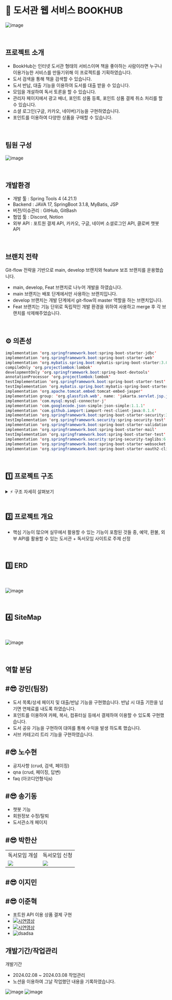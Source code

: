 # 📖 도서관 웹 서비스 BOOKHUB
![image](https://github.com/bugger0330/BookHub/assets/126323071/06435db1-c07b-4f24-8948-99b9aca6e2ef)

<br>

## 프로젝트 소개
- BookHub는 인터넷 도서관 형태의 서비스이며 책을 좋아하는 사람이라면 누구나 이용가능한 서비스를 만들기위해 이 프로젝트를 기획하였습니다.
- 도서 검색을 통해 책을 검색할 수 있습니다.
- 도서 반납, 대출 기능을 이용하여 도서를 대출 받을 수 있습니다.
- 모임을 개설하여 독서 토론을 할 수 있습니다.
- 관리자 페이지에서 광고 배너, 포인트 상품 등록, 포인트 상품 결제 취소 처리를 할 수 있습니다.
- 소셜 로그인(구글, 카카오, 네이버)기능을 구현하였습니다.
- 포인트를 이용하여 다양한 상품을 구매할 수 있습니다.

<br>

## 팀원 구성
![image](https://github.com/bugger0330/BookHub/assets/126323071/aae290f1-c685-40b8-82ca-8beb678aac09)

<br>

## 개발환경
- 개발 툴 : Spring Tools 4 (4.21.1)
- Backend : JAVA 17, SpringBoot 3.1.8, MyBatis, JSP
- 버전/이슈관리 : GitHub, GitBash
- 협업 툴 : Discord, Notion
- 외부 API : 포트원 결제 API, 카카오, 구글, 네이버 소셜로그인 API, 클로버 챗봇 API

<br>

## 브랜치 전략
Git-flow 전략을 기반으로 main, develop 브랜치와 feature 보조 브랜치를 운용했습니다.
- main, develop, Feat 브랜치로 나누어 개발을 하였습니다.
- main 브랜치는 배포 단계에서만 사용하는 브랜치입니다.
- develop 브랜치는 개발 단계에서 git-flow의 master 역할을 하는 브랜치입니다.
- Feat 브랜치는 기능 단위로 독립적인 개발 환경을 위하여 사용하고 merge 후 각 브랜치를 삭제해주었습니다.

<br>

## ⚙ 의존성
```java
implementation 'org.springframework.boot:spring-boot-starter-jdbc'
implementation 'org.springframework.boot:spring-boot-starter-web'
implementation 'org.mybatis.spring.boot:mybatis-spring-boot-starter:3.0.3'
compileOnly 'org.projectlombok:lombok'
developmentOnly 'org.springframework.boot:spring-boot-devtools'
annotationProcessor 'org.projectlombok:lombok'
testImplementation 'org.springframework.boot:spring-boot-starter-test'
testImplementation 'org.mybatis.spring.boot:mybatis-spring-boot-starter-test:3.0.3'
implementation 'org.apache.tomcat.embed:tomcat-embed-jasper'
implementation group: 'org.glassfish.web', name: 'jakarta.servlet.jsp.jstl', version: '2.0.0'
implementation 'com.mysql:mysql-connector-j'
implementation 'com.googlecode.json-simple:json-simple:1.1.1'
implementation 'com.github.iamport:iamport-rest-client-java:0.1.6'
implementation 'org.springframework.boot:spring-boot-starter-security:3.2.2'
testImplementation 'org.springframework.security:spring-security-test'
implementation 'org.springframework.boot:spring-boot-starter-validation'
implementation 'org.springframework.boot:spring-boot-starter-mail'
testImplementation 'org.springframework.boot:spring-boot-starter-test'
implementation 'org.springframework.security:spring-security-taglibs:6.2.2' 
implementation 'org.springframework.boot:spring-boot-starter-websocket'  
implementation 'org.springframework.boot:spring-boot-starter-oauth2-client:3.2.2'
```
<br>

## 1️⃣ 프로젝트 구조

<details>
    <summary>⚡️ 구조 자세히 살펴보기</summary>
    
    📦src
     ┗ 📂main
       ┣ 📂java
       ┃ ┗ 📂com
       ┃   ┗ 📂library
       ┃     ┗ 📂bookhub
       ┃       ┃ ┗ 📂config
       ┃       ┃ ┗ 📂entity
       ┃       ┣ 📂handler
       ┃       ┃ ┗ 📂exception
       ┃       ┃ ┗ 📂repository
       ┃       ┣ 📂security
       ┃       ┃ ┗ 📂oauth
       ┃       ┃ ┗ 📂service
       ┃       ┃ ┗ 📂utils
       ┃       ┣ 📂web
       ┃       ┃ ┗ 📂controller
       ┃       ┃   ┣ 📂api
       ┃       ┃   ┗ 📂page
       ┃       ┃ ┗ 📂dto
       ┣ 📂resources
       ┃ ┣ 📂db
       ┃ ┣ 📂mapper
       ┃ ┗ 📂static
       ┃   ┣ 📂css
       ┃   ┃ ┣ 📂book
       ┃   ┃ ┣ 📂calendar
       ┃   ┃ ┣ 📂chat
       ┃   ┃ ┣ 📂club
       ┃   ┃ ┣ 📂cs
       ┃   ┃ ┣ 📂myPage
       ┃   ┃ ┗ 📂share
       ┃   ┣ 📂img
       ┃   ┃ ┣ 📂book
       ┃   ┃ ┣ 📂calendar
       ┃   ┃ ┣ 📂club
       ┃   ┃ ┣ 📂error
       ┃   ┃ ┣ 📂point
       ┃   ┃ ┗ 📂share
       ┃   ┗ 📂js
       ┃     ┣ 📂admin
       ┃     ┣ 📂book
       ┃     ┣ 📂calendar
       ┃     ┣ 📂chat
       ┃     ┣ 📂club
       ┃     ┣ 📂cs
       ┃     ┣ 📂myPage
       ┃     ┣ 📂point
       ┃     ┣ 📂pointshop
       ┃     ┣ 📂share
       ┃     ┗ 📂user
       ┃   ┗ 📂lib
       ┗ 📂webapp
         ┗ 📂WEB-INF
           ┗ 📂view
             ┣ 📂layout
             ┣ 📂pages
               ┣ 📂about
               ┣ 📂admin
               ┣ 📂book
               ┣ 📂chat
               ┣ 📂club
               ┣ 📂cs
               ┣ 📂error
               ┣ 📂myPage
               ┣ 📂notice
               ┣ 📂openArea
               ┣ 📂payment
               ┣ 📂point
               ┣ 📂pointshop
               ┣ 📂share
               ┣ 📂subproduct
               ┗ 📂user
             ┗ 📂user

    
</details>
    
<br>

## 2️⃣ 프로젝트 개요

* 핵심 기능이 많으며 실무에서 활용할 수 있는 기능이 포함된 것들 중, 예약, 환불, 외부 API를 활용할 수 있는 도서관 + 독서모임 사이트로 주제 선정

<br>

## 3️⃣ ERD
<br>

![image](https://github.com/bugger0330/BookHub/assets/101609520/1105d441-87d8-4585-80a3-f9c586373d2f)


<br>

## 4️⃣ SiteMap
<br>

![image](https://github.com/bugger0330/BookHub/assets/92834334/ff87f797-bae2-40b3-9358-df7f4f8707ca)

<br>

## 역할 분담
#😎 강민(팀장)
-
- 도서 목록/상세 페이지 및 대출/반납 기능을 구현했습니다. 반납 시 대출 기한을 넘기면 연체료를 내도록 하였습니다.
- 포인트를 이용하여 카페, 복사, 컴퓨터실 등에서 결제하여 이용할 수 있도록 구현했습니다.
- 도서 공유 기능을 구현하여 대여를 통해 수익을 발생 하도록 했습니다.
- 서브 카테고리 트리 기능을 구현하였습니다.

#😎 노수현
-
- 공지사항 (crud, 검색, 페이징)
- qna (crud, 페이징, 답변)
- faq (아코디언형식js)
  
#😎 송기동
-
- 챗봇 기능
- 회원정보 수정/탈퇴
- 도서관소개 페이지

#😎 박한산
-
<table>
    <tr>
        <td>독서모임 개설</td>
        <td>독서모임 신청</td>
    </tr>
    <tr>
        <td><img src="https://github.com/bugger0330/BookHub/assets/136421972/5d2b6518-5c03-4cc4-bd58-443e258bebac"></img></td>
        <td><img src="https://github.com/bugger0330/BookHub/assets/136421972/7087fd33-7cc4-4b95-9d41-f2f344885d74"></img></td>
    </tr>
</table>

#😎 이지민
-

#😎 이준혁
-
- 포트원 API 이용 상품 결제 구현
- [![시연영상](http://img.youtube.com/vi/YDWpmKiytrk/0.jpg)](https://youtu.be/YDWpmKiytrk)
-  [![시연영상](http://img.youtube.com/vi/PKw6_phIOQM/0.jpg)](https://youtu.be/PKw6_phIOQM)
- ![dsadsa](https://github.com/bugger0330/BookHub/assets/126323071/5fc89bdd-4a93-4251-8fe5-4d2fd908bac9)

## 개발기간/작업관리
개발기간
- 2024.02.08 ~ 2024.03.08
작업관리
- 노션을 이용하여 그날 작업했던 내용을 기록하였습니다.

![image](https://github.com/bugger0330/BookHub/assets/101609520/0797e525-9f8d-4c0a-bb65-191799fe8030)
![image](https://github.com/bugger0330/BookHub/assets/101609520/d573c147-0b46-4a53-b6c2-d44dd4fa911d)


